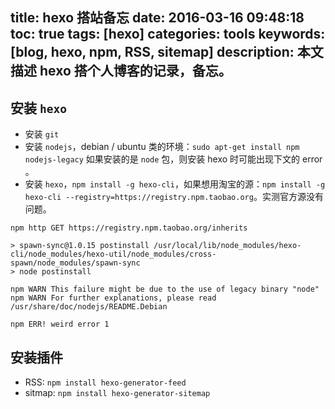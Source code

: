 title: hexo 搭站备忘
date: 2016-03-16 09:48:18
toc: true
tags: [hexo]
categories: tools
keywords: [blog, hexo, npm, RSS, sitemap]
description: 本文描述 hexo 搭个人博客的记录，备忘。
---

## 安装 `hexo`

* 安装 `git`
* 安装 `nodejs`，debian / ubuntu 类的环境：`sudo apt-get install npm nodejs-legacy`
如果安装的是 `node` 包，则安装 hexo 时可能出现下文的 error 。
* 安装 `hexo`，`npm install -g hexo-cli`，如果想用淘宝的源：`npm install -g hexo-cli --registry=https://registry.npm.taobao.org`。实测官方源没有问题。

<!--more-->

```
npm http GET https://registry.npm.taobao.org/inherits

> spawn-sync@1.0.15 postinstall /usr/local/lib/node_modules/hexo-cli/node_modules/hexo-util/node_modules/cross-spawn/node_modules/spawn-sync
> node postinstall

npm WARN This failure might be due to the use of legacy binary "node"
npm WARN For further explanations, please read
/usr/share/doc/nodejs/README.Debian

npm ERR! weird error 1
```

## 安装插件

* RSS: `npm install hexo-generator-feed`
* sitmap: `npm install hexo-generator-sitemap`

